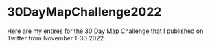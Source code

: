 # 30DayMapChallenge2022
Here are my entires for the 30 Day Map Challenge that I published on Twitter from November 1-30 2022. 
